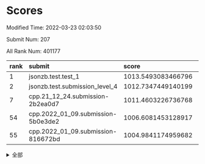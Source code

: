 # Scores

Modified Time: 2022-03-23 02:03:50

Submit Num: 207

All Rank Num: 401177

| rank |               submit               |       score        |       sigma        | pk_num |
| :--- | :--------------------------------- | :----------------- | :----------------- | :----- |
| 1    | jsonzb.test.test_1                 | 1013.5493083466796 | 0.8164250648611929 | 7747   |
| 2    | jsonzb.test.submission_level_4     | 1012.7347449140199 | 0.8044570394561251 | 7752   |
| 7    | cpp.21_12_24.submission-2b2ea0d7   | 1011.4603226736768 | 0.7771818591443973 | 7754   |
| 54   | cpp.2022_01_09.submission-5b0e3de2 | 1006.6081453128917 | 0.7373494937943047 | 7752   |
| 55   | cpp.2022_01_09.submission-816672bd | 1004.9841174959682 | 0.7351695349107131 | 7754   |


<details>
<summary>全部</summary>

| rank |                 submit                 |       score        |       sigma        | pk_num |
| :--- | :------------------------------------- | :----------------- | :----------------- | :----- |
| 1    | jsonzb.test.test_1                     | 1013.5493083466796 | 0.8164250648611929 | 7747   |
| 2    | jsonzb.test.submission_level_4         | 1012.7347449140199 | 0.8044570394561251 | 7752   |
| 3    | gobigger.level_3.submission_level_3_33 | 1011.9892448305643 | 0.7786054983455406 | 7748   |
| 4    | gobigger.level_3.submission_level_3_40 | 1011.7815913732354 | 0.7956355770493945 | 7752   |
| 5    | gobigger.level_3.submission_level_3_24 | 1011.7264652861818 | 0.7989459945284851 | 7751   |
| 6    | gobigger.level_3.submission_level_3_39 | 1011.4809004733318 | 0.7843223930270165 | 7752   |
| 7    | cpp.21_12_24.submission-2b2ea0d7       | 1011.4603226736768 | 0.7771818591443973 | 7754   |
| 8    | gobigger.level_3.submission_level_3_36 | 1011.3949749652515 | 0.7579102050807373 | 7756   |
| 9    | gobigger.level_3.submission_level_3_30 | 1011.2944906714524 | 0.7717635670693677 | 7755   |
| 10   | gobigger.level_3.submission_level_3_43 | 1011.1631019739151 | 0.782675627957086  | 7751   |
| 11   | gobigger.level_3.submission_level_3_29 | 1010.8426826388555 | 0.7444864703775529 | 7750   |
| 12   | gobigger.level_3.submission_level_3_15 | 1010.8408299548383 | 0.7718862926991218 | 7750   |
| 13   | gobigger.level_3.submission_level_3_3  | 1010.7024359223993 | 0.7781335728288803 | 7754   |
| 14   | gobigger.level_3.submission_level_3_49 | 1010.6149764020166 | 0.7586796014893256 | 7754   |
| 15   | gobigger.level_3.submission_level_3_34 | 1010.6086742660083 | 0.7794976963968632 | 7749   |
| 16   | gobigger.level_3.submission_level_3_44 | 1010.5265944013727 | 0.7588238069074295 | 7749   |
| 17   | gobigger.level_3.submission_level_3_14 | 1010.4860673713109 | 0.7753088840810379 | 7747   |
| 18   | gobigger.level_3.submission_level_3_48 | 1010.4496377901041 | 0.750096090343917  | 7753   |
| 19   | gobigger.level_3.submission_level_3_27 | 1010.4168098627458 | 0.744501053899115  | 7757   |
| 20   | gobigger.level_3.submission_level_3_10 | 1010.4080221300638 | 0.755270448623131  | 7752   |
| 21   | gobigger.level_3.submission_level_3_47 | 1010.3457460859194 | 0.760071935487963  | 7755   |
| 22   | gobigger.level_3.submission_level_3_26 | 1010.2625516861976 | 0.7627344625868888 | 7753   |
| 23   | gobigger.level_3.submission_level_3_16 | 1010.2227353301038 | 0.7537380866854083 | 7756   |
| 24   | gobigger.level_3.submission_level_3_18 | 1010.2066041638587 | 0.7597550335043532 | 7756   |
| 25   | gobigger.level_3.submission_level_3_5  | 1010.0323057590444 | 0.7546226472279938 | 7754   |
| 26   | gobigger.level_3.submission_level_3_6  | 1009.9969845970254 | 0.7724781866013564 | 7750   |
| 27   | gobigger.level_3.submission_level_3_25 | 1009.9877895072394 | 0.7520670231941544 | 7755   |
| 28   | gobigger.level_3.submission_level_3_41 | 1009.9737717545163 | 0.763618375680201  | 7753   |
| 29   | gobigger.level_3.submission_level_3_4  | 1009.7954432505317 | 0.7598871885914334 | 7751   |
| 30   | gobigger.level_3.submission_level_3_37 | 1009.7861312848623 | 0.7465962171523657 | 7754   |
| 31   | gobigger.level_3.submission_level_3_8  | 1009.6893542243171 | 0.7624389534771226 | 7754   |
| 32   | gobigger.level_3.submission_level_3_0  | 1009.6512225913135 | 0.7364416387452822 | 7755   |
| 33   | gobigger.level_3.submission_level_3_9  | 1009.6460520143494 | 0.7811028790626594 | 7755   |
| 34   | gobigger.level_3.submission_level_3_19 | 1009.6330396302127 | 0.759066325494751  | 7751   |
| 35   | gobigger.level_3.submission_level_3_31 | 1009.5764452184909 | 0.7505129818223809 | 7757   |
| 36   | gobigger.level_3.submission_level_3_22 | 1009.5689053235027 | 0.7522397160548406 | 7750   |
| 37   | gobigger.level_3.submission_level_3_20 | 1009.5445449834041 | 0.7396790823782725 | 7750   |
| 38   | gobigger.level_3.submission_level_3_11 | 1009.5260073001106 | 0.758641364380063  | 7751   |
| 39   | gobigger.level_3.submission_level_3_46 | 1009.4042953930868 | 0.7432166456505842 | 7750   |
| 40   | gobigger.level_3.submission_level_3_1  | 1009.374797568074  | 0.7497389542144572 | 7748   |
| 41   | gobigger.level_3.submission_level_3_28 | 1009.3011098400967 | 0.7472545851285701 | 7753   |
| 42   | gobigger.level_3.submission_level_3_2  | 1009.272578206262  | 0.7765183272186695 | 7750   |
| 43   | gobigger.level_3.submission_level_3_35 | 1009.174361124958  | 0.7242869389985765 | 7755   |
| 44   | gobigger.level_3.submission_level_3_42 | 1009.0929471863558 | 0.7691214806871732 | 7751   |
| 45   | gobigger.level_3.submission_level_3_13 | 1009.0536790783328 | 0.7406844040907548 | 7747   |
| 46   | gobigger.level_3.submission_level_3_17 | 1009.0441957224532 | 0.7455389591748136 | 7750   |
| 47   | gobigger.level_3.submission_level_3_23 | 1009.0223894059886 | 0.7500153820999851 | 7754   |
| 48   | gobigger.level_3.submission_level_3_7  | 1008.9795343773022 | 0.7571903647038658 | 7758   |
| 49   | gobigger.level_3.submission_level_3_12 | 1008.9146314409924 | 0.7584675850893768 | 7756   |
| 50   | gobigger.level_3.submission_level_3_32 | 1008.8814103324257 | 0.7811739346822787 | 7753   |
| 51   | gobigger.level_3.submission_level_3_21 | 1008.7481613009567 | 0.7510764897001027 | 7751   |
| 52   | gobigger.level_3.submission_level_3_45 | 1008.6341980555902 | 0.7339259121388755 | 7757   |
| 53   | gobigger.level_3.submission_level_3_38 | 1008.4918617062399 | 0.7525938116745007 | 7748   |
| 54   | cpp.2022_01_09.submission-5b0e3de2     | 1006.6081453128917 | 0.7373494937943047 | 7752   |
| 55   | cpp.2022_01_09.submission-816672bd     | 1004.9841174959682 | 0.7351695349107131 | 7754   |
| 56   | gobigger.level_1.submission_level_1_42 | 1004.7600772636388 | 0.7144400731636398 | 7754   |
| 57   | gobigger.level_1.submission_level_1_8  | 1004.7590257777296 | 0.7149139074330657 | 7752   |
| 58   | gobigger.level_1.submission_level_1_12 | 1004.7194496834412 | 0.7275792996449223 | 7757   |
| 59   | gobigger.level_1.submission_level_1_27 | 1004.2927615292303 | 0.7237468650386888 | 7756   |
| 60   | gobigger.level_1.submission_level_1_44 | 1004.1770664205771 | 0.7228117904357643 | 7754   |
| 61   | gobigger.level_1.submission_level_1_13 | 1004.1140315170998 | 0.7134545108073913 | 7753   |
| 62   | gobigger.level_1.submission_level_1_22 | 1003.9937119303382 | 0.7200505822073049 | 7751   |
| 63   | gobigger.level_1.submission_level_1_33 | 1003.9828249814855 | 0.7127653292648284 | 7754   |
| 64   | gobigger.level_1.submission_level_1_15 | 1003.9373990352851 | 0.7262730416323759 | 7757   |
| 65   | gobigger.level_1.submission_level_1_26 | 1003.9321015404369 | 0.714345980274537  | 7751   |
| 66   | gobigger.level_1.submission_level_1_23 | 1003.9099903494086 | 0.7190310166446986 | 7754   |
| 67   | gobigger.level_1.submission_level_1_7  | 1003.8854825711641 | 0.7173368937029354 | 7746   |
| 68   | gobigger.level_1.submission_level_1_5  | 1003.7757076644805 | 0.7232372468486373 | 7757   |
| 69   | gobigger.level_1.submission_level_1_36 | 1003.7142207489782 | 0.7086046593082157 | 7751   |
| 70   | gobigger.level_1.submission_level_1_29 | 1003.7078013146091 | 0.7176030038437272 | 7756   |
| 71   | gobigger.level_1.submission_level_1_35 | 1003.5859330636697 | 0.7286653390594916 | 7752   |
| 72   | gobigger.level_1.submission_level_1_30 | 1003.537639456081  | 0.7299336182239103 | 7744   |
| 73   | gobigger.level_1.submission_level_1_46 | 1003.5021568212316 | 0.7175851586978312 | 7748   |
| 74   | gobigger.level_1.submission_level_1_28 | 1003.4722337437263 | 0.7118774984825121 | 7748   |
| 75   | gobigger.level_1.submission_level_1_17 | 1003.4265291518989 | 0.7204662348278389 | 7751   |
| 76   | gobigger.level_1.submission_level_1_3  | 1003.423833029147  | 0.7233159030704307 | 7750   |
| 77   | gobigger.level_1.submission_level_1_32 | 1003.3977489780389 | 0.7154320061665085 | 7753   |
| 78   | gobigger.level_1.submission_level_1_40 | 1003.3909094627905 | 0.7145552602183481 | 7749   |
| 79   | gobigger.level_1.submission_level_1_1  | 1003.3852335177444 | 0.7185364186403631 | 7752   |
| 80   | gobigger.level_1.submission_level_1_2  | 1003.3465653414065 | 0.7090601323958822 | 7752   |
| 81   | gobigger.level_1.submission_level_1_25 | 1003.3319259988689 | 0.7241787816864637 | 7756   |
| 82   | gobigger.level_1.submission_level_1_19 | 1003.3115746001462 | 0.7052953038534353 | 7753   |
| 83   | gobigger.level_1.submission_level_1_16 | 1003.279339545065  | 0.7199843194358393 | 7749   |
| 84   | gobigger.level_1.submission_level_1_41 | 1003.2703689926652 | 0.7037198445568985 | 7748   |
| 85   | gobigger.level_1.submission_level_1_49 | 1003.1185565826455 | 0.7190576310454344 | 7756   |
| 86   | gobigger.level_1.submission_level_1_9  | 1003.0956943334496 | 0.6949228761765138 | 7757   |
| 87   | gobigger.level_1.submission_level_1_34 | 1003.0880649566375 | 0.7138702120011949 | 7751   |
| 88   | gobigger.level_1.submission_level_1_24 | 1003.0148765858254 | 0.7174803604747163 | 7750   |
| 89   | gobigger.level_1.submission_level_1_6  | 1003.0107101880554 | 0.7025992770629754 | 7757   |
| 90   | gobigger.level_1.submission_level_1_21 | 1002.956854108562  | 0.7257178416916699 | 7750   |
| 91   | gobigger.level_1.submission_level_1_20 | 1002.8657998339424 | 0.7244765682876954 | 7749   |
| 92   | gobigger.level_1.submission_level_1_43 | 1002.8439783305286 | 0.7158842924779065 | 7751   |
| 93   | gobigger.level_1.submission_level_1_11 | 1002.8408009782484 | 0.7171978110420225 | 7747   |
| 94   | gobigger.level_1.submission_level_1_39 | 1002.7752360544658 | 0.71162700300785   | 7760   |
| 95   | gobigger.level_1.submission_level_1_37 | 1002.6955728878097 | 0.7194531933711371 | 7756   |
| 96   | gobigger.level_1.submission_level_1_38 | 1002.6884758162165 | 0.72719238482233   | 7752   |
| 97   | gobigger.level_1.submission_level_1_47 | 1002.6421504148698 | 0.7198035230454679 | 7756   |
| 98   | gobigger.level_1.submission_level_1_14 | 1002.5767456580464 | 0.7144070682834229 | 7754   |
| 99   | gobigger.level_1.submission_level_1_18 | 1002.569451357771  | 0.7135161984897823 | 7753   |
| 100  | gobigger.level_1.submission_level_1_48 | 1002.4175089209965 | 0.7089609815092813 | 7753   |
| 101  | gobigger.level_1.submission_level_1_0  | 1002.3005150917257 | 0.7042806695824787 | 7750   |
| 102  | gobigger.level_1.submission_level_1_4  | 1002.289569372937  | 0.7235481693892114 | 7754   |
| 103  | gobigger.level_1.submission_level_1_31 | 1002.2795607743841 | 0.7158390650895834 | 7754   |
| 104  | gobigger.level_1.submission_level_1_10 | 1002.0115661111474 | 0.708943475133868  | 7746   |
| 105  | gobigger.level_1.submission_level_1_45 | 1001.9052187525543 | 0.7058942780747314 | 7749   |
| 106  | gobigger.random.submission_random_2    | 997.529483436085   | 0.7086853058274125 | 7751   |
| 107  | gobigger.random.submission_random_10   | 997.1195834871105  | 0.7261654702514483 | 7752   |
| 108  | gobigger.random.submission_random_45   | 997.0536899117382  | 0.7174941662183225 | 7753   |
| 109  | gobigger.random.submission_random_47   | 997.0226263786403  | 0.7111471229154123 | 7753   |
| 110  | gobigger.random.submission_random_44   | 996.8665091400421  | 0.7009542263264872 | 7750   |
| 111  | gobigger.random.submission_random_8    | 996.7405109807311  | 0.7116429189788165 | 7750   |
| 112  | gobigger.random.submission_random_32   | 996.6810973549676  | 0.7137664514209943 | 7751   |
| 113  | gobigger.random.submission_random_16   | 996.6726450460785  | 0.7132963733337939 | 7753   |
| 114  | gobigger.random.submission_random_28   | 996.657386914153   | 0.7169405652457049 | 7754   |
| 115  | gobigger.random.submission_random_43   | 996.6533384019292  | 0.7142722862415135 | 7742   |
| 116  | gobigger.random.submission_random_15   | 996.6418147153971  | 0.7238356636351541 | 7752   |
| 117  | gobigger.random.submission_random_20   | 996.6379784856499  | 0.7120090684562237 | 7752   |
| 118  | gobigger.random.submission_random_19   | 996.5904294599794  | 0.713808208559887  | 7757   |
| 119  | gobigger.random.submission_random_3    | 996.5660832670985  | 0.7131239706364345 | 7751   |
| 120  | gobigger.random.submission_random_40   | 996.5028254056787  | 0.7163422799772031 | 7752   |
| 121  | gobigger.random.submission_random_41   | 996.4740676953603  | 0.7138496581653891 | 7748   |
| 122  | gobigger.random.submission_random_1    | 996.4613267683775  | 0.7048507786240047 | 7752   |
| 123  | gobigger.random.submission_random_6    | 996.3803120306303  | 0.7089499048293194 | 7755   |
| 124  | gobigger.random.submission_random_42   | 996.3728149819157  | 0.7165379290749507 | 7754   |
| 125  | gobigger.random.submission_random_31   | 996.3309201566385  | 0.7051524826442276 | 7755   |
| 126  | gobigger.random.submission_random_25   | 996.2209541882456  | 0.7100817853165028 | 7746   |
| 127  | gobigger.random.submission_random_49   | 996.1987692382288  | 0.6999763633288815 | 7753   |
| 128  | gobigger.random.submission_random_9    | 996.1348749201104  | 0.7092481995191798 | 7750   |
| 129  | gobigger.random.submission_random_21   | 996.0782899610323  | 0.7129124900913577 | 7752   |
| 130  | gobigger.random.submission_random_22   | 996.0562237709138  | 0.7120107111134019 | 7751   |
| 131  | gobigger.random.submission_random_48   | 996.0221047554435  | 0.7354924933362437 | 7750   |
| 132  | gobigger.random.submission_random_38   | 995.9894486439641  | 0.7058469949943399 | 7750   |
| 133  | gobigger.random.submission_random_7    | 995.9770090143248  | 0.7100561353330772 | 7751   |
| 134  | gobigger.random.submission_random_29   | 995.9055865762806  | 0.7080596427745952 | 7751   |
| 135  | gobigger.random.submission_random_27   | 995.8922220459912  | 0.7106748384241418 | 7755   |
| 136  | gobigger.random.submission_random_18   | 995.8193604801716  | 0.7186550423778542 | 7750   |
| 137  | gobigger.random.submission_random_0    | 995.8071659629194  | 0.7098113689194872 | 7751   |
| 138  | gobigger.random.submission_random_26   | 995.8069883739062  | 0.716217785897784  | 7755   |
| 139  | gobigger.random.submission_random_4    | 995.7975854102802  | 0.7213818539320621 | 7749   |
| 140  | gobigger.random.submission_random_36   | 995.7603428869238  | 0.7155675285982205 | 7757   |
| 141  | gobigger.random.submission_random_46   | 995.7259434829941  | 0.7158812953384414 | 7753   |
| 142  | gobigger.random.submission_random_14   | 995.7045816093486  | 0.7200415050634349 | 7748   |
| 143  | gobigger.random.submission_random_35   | 995.5905277163004  | 0.7159213696883155 | 7753   |
| 144  | gobigger.random.submission_random_33   | 995.5459472238813  | 0.7029153860286206 | 7749   |
| 145  | gobigger.random.submission_random_13   | 995.4924897853653  | 0.7180760806658705 | 7754   |
| 146  | gobigger.random.submission_random_30   | 995.4882724494191  | 0.7229259117937391 | 7757   |
| 147  | gobigger.random.submission_random_39   | 995.4778067733268  | 0.7180062395162969 | 7752   |
| 148  | gobigger.random.submission_random_12   | 995.4547576163468  | 0.7212501916849479 | 7753   |
| 149  | gobigger.random.submission_random_24   | 995.2977585708331  | 0.7298190644112802 | 7754   |
| 150  | gobigger.random.submission_random_5    | 995.2693551315081  | 0.7194077575783794 | 7752   |
| 151  | gobigger.random.submission_random_34   | 995.2402896215175  | 0.7277125646795624 | 7754   |
| 152  | gobigger.random.submission_random_11   | 995.1534283254535  | 0.7111146261892005 | 7754   |
| 153  | gobigger.random.submission_random_17   | 995.0979412519695  | 0.7085012625234216 | 7756   |
| 154  | gobigger.random.submission_random_37   | 994.3078491609423  | 0.7197811182305526 | 7751   |
| 155  | gobigger.random.submission_random_23   | 994.1865351679355  | 0.7091605859806055 | 7753   |
| 156  | gobigger.level_2.submission_level_2_3  | 993.893063973344   | 0.7274098150059685 | 7753   |
| 157  | gobigger.level_2.submission_level_2_37 | 993.8688197845167  | 0.7314553312143102 | 7752   |
| 158  | gobigger.level_2.submission_level_2_41 | 993.6497721114339  | 0.7196317084065424 | 7750   |
| 159  | gobigger.level_2.submission_level_2_7  | 993.6383605690665  | 0.7331005217000075 | 7751   |
| 160  | gobigger.level_2.submission_level_2_33 | 993.5289235237509  | 0.7394875973692336 | 7749   |
| 161  | gobigger.level_2.submission_level_2_16 | 993.5172753842892  | 0.7365981576339601 | 7749   |
| 162  | gobigger.level_2.submission_level_2_19 | 993.3238172079793  | 0.7260695840930791 | 7751   |
| 163  | gobigger.level_2.submission_level_2_15 | 993.2452755924261  | 0.7314017429562641 | 7757   |
| 164  | gobigger.level_2.submission_level_2_44 | 992.7559667799366  | 0.7328221644908807 | 7753   |
| 165  | gobigger.level_2.submission_level_2_26 | 992.6544290651016  | 0.746173468460321  | 7756   |
| 166  | gobigger.level_2.submission_level_2_12 | 992.6472215494358  | 0.7451449270464489 | 7755   |
| 167  | gobigger.level_2.submission_level_2_2  | 992.6339567562643  | 0.7442051277165109 | 7746   |
| 168  | gobigger.level_2.submission_level_2_13 | 992.5784887514499  | 0.7424299577529629 | 7754   |
| 169  | gobigger.level_2.submission_level_2_23 | 992.5593156827667  | 0.7551956033963049 | 7745   |
| 170  | gobigger.level_2.submission_level_2_36 | 992.5093529000956  | 0.7553828247102471 | 7751   |
| 171  | gobigger.level_2.submission_level_2_24 | 992.4873612508056  | 0.7382838837571825 | 7750   |
| 172  | gobigger.level_2.submission_level_2_39 | 992.4575030427401  | 0.7575897728464257 | 7751   |
| 173  | gobigger.level_2.submission_level_2_49 | 992.3743385400087  | 0.7436756406503849 | 7750   |
| 174  | gobigger.level_2.submission_level_2_4  | 992.3688239673123  | 0.736560360898747  | 7748   |
| 175  | gobigger.level_2.submission_level_2_14 | 992.3633433696618  | 0.759045393563741  | 7752   |
| 176  | gobigger.level_2.submission_level_2_21 | 992.3532730319045  | 0.7271651035513895 | 7755   |
| 177  | gobigger.level_2.submission_level_2_47 | 992.229112193876   | 0.7225981924616366 | 7753   |
| 178  | gobigger.level_2.submission_level_2_48 | 992.105148257552   | 0.7215947979308789 | 7755   |
| 179  | gobigger.level_2.submission_level_2_17 | 992.0781248097827  | 0.753328880746667  | 7757   |
| 180  | gobigger.level_2.submission_level_2_10 | 992.046323779138   | 0.749504810513035  | 7752   |
| 181  | gobigger.level_2.submission_level_2_32 | 991.8711439950387  | 0.753253234913517  | 7755   |
| 182  | gobigger.level_2.submission_level_2_35 | 991.857068008596   | 0.7429762235157306 | 7756   |
| 183  | gobigger.level_2.submission_level_2_30 | 991.6885796958011  | 0.7452530909372281 | 7754   |
| 184  | gobigger.level_2.submission_level_2_46 | 991.6580794844151  | 0.7509623203930841 | 7749   |
| 185  | gobigger.level_2.submission_level_2_34 | 991.6559846810886  | 0.7396710839179784 | 7750   |
| 186  | gobigger.level_2.submission_level_2_38 | 991.6505912138783  | 0.7455970405176352 | 7760   |
| 187  | gobigger.level_2.submission_level_2_18 | 991.6068130501665  | 0.75223654202971   | 7753   |
| 188  | gobigger.level_2.submission_level_2_25 | 991.5761929272591  | 0.7528923273079843 | 7752   |
| 189  | gobigger.level_2.submission_level_2_29 | 991.5461656774936  | 0.7588456145151703 | 7752   |
| 190  | gobigger.level_2.submission_level_2_31 | 991.4499080155948  | 0.7555612699202957 | 7753   |
| 191  | gobigger.level_2.submission_level_2_5  | 991.424716991669   | 0.7496543403115213 | 7760   |
| 192  | gobigger.level_2.submission_level_2_42 | 991.4125627726371  | 0.7566393167183455 | 7753   |
| 193  | gobigger.level_2.submission_level_2_45 | 991.3950752225952  | 0.753687339949361  | 7750   |
| 194  | gobigger.level_2.submission_level_2_0  | 991.3662976843004  | 0.7440810574361629 | 7752   |
| 195  | gobigger.level_2.submission_level_2_11 | 991.3047142320565  | 0.7597060906817379 | 7748   |
| 196  | gobigger.level_2.submission_level_2_40 | 991.1740612601448  | 0.752832863535838  | 7758   |
| 197  | gobigger.level_2.submission_level_2_20 | 991.0951763617259  | 0.76229148551474   | 7751   |
| 198  | gobigger.level_2.submission_level_2_8  | 991.0528962268797  | 0.7751978866553224 | 7757   |
| 199  | gobigger.level_2.submission_level_2_22 | 990.9716442056466  | 0.7829985225864768 | 7754   |
| 200  | gobigger.level_2.submission_level_2_43 | 990.8774581560241  | 0.7485418596441596 | 7747   |
| 201  | gobigger.level_2.submission_level_2_6  | 990.7010794782929  | 0.7636173650164957 | 7747   |
| 202  | gobigger.level_2.submission_level_2_1  | 990.5640561371315  | 0.7505411588303094 | 7750   |
| 203  | gobigger.level_2.submission_level_2_9  | 990.3808821101941  | 0.7473354279458019 | 7753   |
| 204  | gobigger.level_2.submission_level_2_27 | 990.2099501392432  | 0.7749019486810262 | 7750   |
| 205  | gobigger.level_2.submission_level_2_28 | 989.7439078410246  | 0.7689091640231416 | 7749   |
| 206  | gobigger.none.submission_none_0        | 979.3049444126043  | 1.2240251448171104 | 7753   |
| 207  | gobigger.none.submission_none_1        | 976.1560518144573  | 1.4970843784081402 | 7756   |

</details>